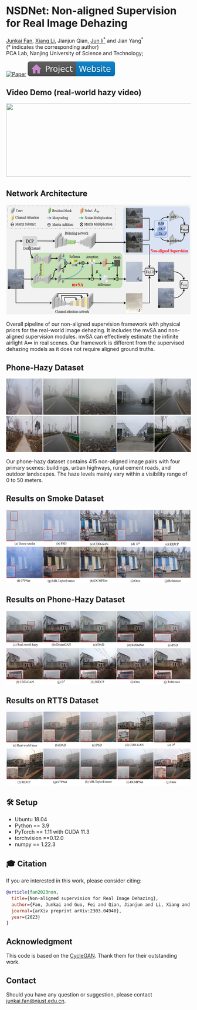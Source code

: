 # NSDNet: Non-aligned Supervision for Real Image Dehazing

[Junkai Fan](https://fanjunkai1.github.io/), [Xiang Li](http://implus.github.io/), Jianjun Qian, [Jun li<sup>*</sup>](https://sites.google.com/view/junlineu/) and Jian Yang<sup>*</sup> <br>
(\* indicates the corresponding author)<br>
PCA Lab, Nanjing University of Science and Technology;

[![Paper](https://img.shields.io/badge/arXiv-PDF-b31b1b)](https://arxiv.org/pdf/2303.04940v4.pdf)
[![Website](figs/badge-website.svg)](https://fanjunkai1.github.io/projectpage/NSDNet/index.html)

## Video Demo (real-world hazy video)

<img src = "figs/demo.gif" width='600' height='200'>


## Network Architecture

<img src = "figs/framework.png" width='600' height='300'>

Overall pipeline of our non-aligned supervision framework with physical priors for the real-world image dehazing. It includes the mvSA and non-aligned supervision modules. mvSA can effectively estimate the infinite airlight A∞ in real scenes. 
Our framework is different from the supervised dehazing models as it does not require aligned ground truths.



## Phone-Hazy Dataset

<img src = "figs/phone-hazy.png" width='600' height='200'>

Our phone-hazy dataset contains 415 non-aligned image pairs with four primary scenes: buildings, urban highways, rural cement roads, and outdoor landscapes. The haze levels mainly vary within a visibility range of 0 to 50 meters.

## Results on Smoke Dataset

<img src = "figs/smoke_results.png" width='600' height='200'>

## Results on Phone-Hazy Dataset

<img src = "figs/phone-hazy_results.png" width='600' height='200'>

## Results on RTTS Dataset

<img src = "figs/RTTS_results.png" width='600' height='200'>


## 🛠️ Setup
- Ubuntu 18.04
- Python == 3.9
- PyTorch == 1.11 with CUDA 11.3
- torchvision ==0.12.0
- numpy == 1.22.3

## 🎓 Citation
If you are interested in this work, please consider citing:

```bibtex
@article{fan2023non,
  title={Non-aligned supervision for Real Image Dehazing},
  author={Fan, Junkai and Guo, Fei and Qian, Jianjun and Li, Xiang and Li, Jun and Yang, Jian},
  journal={arXiv preprint arXiv:2303.04940},
  year={2023}
}
```

## Acknowledgment
This code is based on the [CycleGAN](https://github.com/junyanz/pytorch-CycleGAN-and-pix2pix). Thank them for their outstanding work.

## Contact
Should you have any question or suggestion, please contact junkai.fan@njust.edu.cn.
